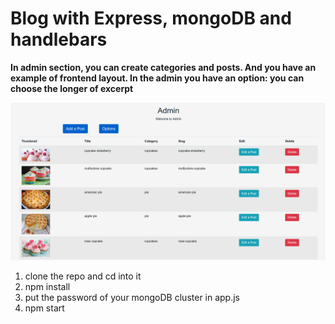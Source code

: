 # Blog with Express, mongoDB and handlebars
<strong>In admin section, you can create categories and posts. And you have an example of frontend layout. In the admin you have an option: you can choose the longer of excerpt</strong>

<img src="capture.png">

<ol>
  <li>clone the repo and cd into it</li>
  <li>npm install</li>
  <li>put the password of your mongoDB cluster in app.js</li>
  <li>npm start</li>
</ol>
